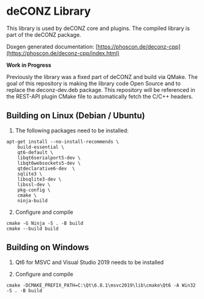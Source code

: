 # deCONZ Library

This library is used by deCONZ core and plugins.
The compiled library is part of the deCONZ package.

Doxgen generated documentation: [https://phoscon.de/deconz-cpp](https://phoscon.de/deconz-cpp/index.html)

**Work in Progress**

Previously the library was a fixed part of deCONZ and build via QMake. The goal of this repository is making the library code Open Source and to replace the deconz-dev.deb package. This repository will be referenced in the REST-API plugin CMake file to automatically fetch the C/C++ headers.

## Building on Linux (Debian / Ubuntu)

1. The following packages need to be installed:

```
apt-get install --no-install-recommends \
    build-essential \
    qt6-default \
    libqt6serialport5-dev \
    libqt6websockets5-dev \
    qtdeclarative6-dev  \
    sqlite3 \
    libsqlite3-dev \
    libssl-dev \
    pkg-config \
    cmake \
    ninja-build
```

2. Configure and compile

```
cmake -G Ninja -S . -B build
cmake --build build

```

## Building on Windows

1. Qt6 for MSVC and Visual Studio 2019 needs to be installed

2. Configure and compile

```
cmake -DCMAKE_PREFIX_PATH=C:\Qt\6.8.1\msvc2019\lib\cmake\Qt6 -A Win32 -S . -B build
```
